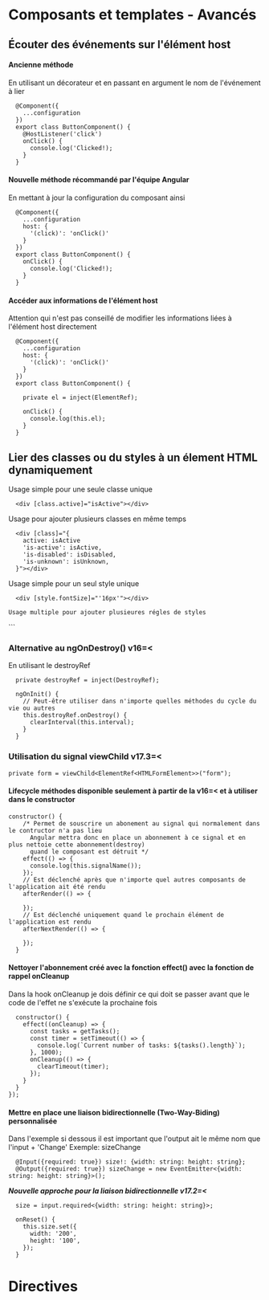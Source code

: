 # Composants et templates - Avancés

## Écouter des événements sur l'élément host

#### Ancienne méthode
En utilisant un décorateur et en passant en argument le nom de l'événement à lier
```
  @Component({
    ...configuration
  })
  export class ButtonComponent() {
    @HostListener('click')
    onClick() {
      console.log('Clicked!);
    }
  }
```

#### Nouvelle méthode récommandé par l'équipe Angular
En mettant à jour la configuration du composant ainsi
```
  @Component({
    ...configuration
    host: {
      '(click)': 'onClick()'
    }
  })
  export class ButtonComponent() {
    onClick() {
      console.log('Clicked!);
    }
  }
```

#### Accéder aux informations de l'élément host 
Attention qui n'est pas conseillé de modifier les informations liées à l'élément host directement
```
  @Component({
    ...configuration
    host: {
      '(click)': 'onClick()'
    }
  })
  export class ButtonComponent() {
    
    private el = inject(ElementRef);
  
    onClick() {
      console.log(this.el);
    }
  }
```

## Lier des classes ou du styles à un élement HTML dynamiquement

Usage simple pour une seule classe unique
```
  <div [class.active]="isActive"></div> 
```
Usage pour ajouter plusieurs classes en même temps
```
  <div [class]="{
    active: isActive
    'is-active': isActive,
    'is-disabled': isDisabled,
    'is-unknown': isUnknown,
  }"></div> 
```
Usage simple pour un seul style unique
```
  <div [style.fontSize]="'16px'"></div>
```
```
Usage multiple pour ajouter plusieures régles de styles
```
  <div [style]="{
    'font-size': '16px'
    'line-height': '20px'
  }"></div>
```

### Alternative au ngOnDestroy() v16=<
En utilisant le destroyRef
```
  private destroyRef = inject(DestroyRef);
  
  ngOnInit() {
    // Peut-être utiliser dans n'importe quelles méthodes du cycle du vie ou autres
    this.destroyRef.onDestroy() {
      clearInterval(this.interval);
    }
  }
```

### Utilisation du signal viewChild v17.3=<

```
private form = viewChild<ElementRef<HTMLFormElement>>("form");
```

#### Lifecycle méthodes disponible seulement à partir de la v16=< et à utiliser dans le constructor
```
constructor() {
    /* Permet de souscrire un abonement au signal qui normalement dans le contructor n'a pas lieu
      Angular mettra donc en place un abonnement à ce signal et en plus nettoie cette abonnement(destroy)
      quand le composant est détruit */
    effect(() => {
      console.log(this.signalName());
    });
    // Est déclenché après que n'importe quel autres composants de l'application ait été rendu
    afterRender(() => {

    });
    // Est déclenché uniquement quand le prochain élément de l'application est rendu
    afterNextRender(() => {

    });
  }
```

#### Nettoyer l'abonnement créé avec la fonction effect() avec la fonction de rappel onCleanup
Dans la hook onCleanup je dois définir ce qui doit se passer avant que le code de l'effet ne s'exécute la prochaine fois
```
  constructor() {
    effect((onCleanup) => {
      const tasks = getTasks();
      const timer = setTimeout(() => {
        console.log(`Current number of tasks: ${tasks().length}`);
      }, 1000);
      onCleanup(() => {
        clearTimeout(timer);
      });
    }
  }
});
```

#### Mettre en place une liaison bidirectionnelle (Two-Way-Biding) personnalisée
Dans l'exemple si dessous il est important que l'output ait le même nom que l'input + 'Change'
Exemple: sizeChange
```
  @Input({required: true}) size!: {width: string: height: string};
  @Output({required: true}) sizeChange = new EventEmitter<{width: string: height: string}>();
```
***Nouvelle approche pour la liaison bidirectionnelle v17.2=<***
```
  size = input.required<{width: string: height: string}>;
  
  onReset() {
    this.size.set({
      width: '200',
      height: '100',
    });
  }
```

# Directives
